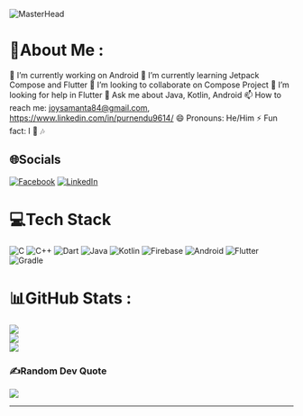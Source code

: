 ![MasterHead](https://camo.githubusercontent.com/5346f5a9b63e9e93ff8265ebb05eeda7fc03e48dfe766ba177c788e5c65c6c86/68747470733a2f2f312e62702e626c6f6773706f742e636f6d2f2d37413457796e774c734d772f58624270435847386648492f41414141414141414d74342f754f613162704c736b5967727747626c6c6853753253446a5f4d69673853584a51434c63424741735948512f73313630302f323030305f36303070782e676966)

# 💫About Me :
🔭 I’m currently working on Android
🌱 I’m currently learning Jetpack Compose and Flutter
👯 I’m looking to collaborate on Compose Project
🤔 I’m looking for help in Flutter
💬 Ask me about Java, Kotlin, Android
📫 How to reach me: joysamanta84@gmail.com, https://www.linkedin.com/in/purnendu9614/
😄 Pronouns: He/Him
⚡ Fun fact: I 💖 🎶

## 🌐Socials
[![Facebook](https://img.shields.io/badge/Facebook-%231877F2.svg?logo=Facebook&logoColor=white)](https://facebook.com/joy.samanta.399) [![LinkedIn](https://img.shields.io/badge/LinkedIn-%230077B5.svg?logo=linkedin&logoColor=white)](https://linkedin.com/in/purnendu9614) 

# 💻Tech Stack
![C](https://img.shields.io/badge/c-%2300599C.svg?style=for-the-badge&logo=c&logoColor=white) ![C++](https://img.shields.io/badge/c++-%2300599C.svg?style=for-the-badge&logo=c%2B%2B&logoColor=white) ![Dart](https://img.shields.io/badge/dart-%230175C2.svg?style=for-the-badge&logo=dart&logoColor=white) ![Java](https://img.shields.io/badge/java-%23ED8B00.svg?style=for-the-badge&logo=java&logoColor=white) ![Kotlin](https://img.shields.io/badge/kotlin-%230095D5.svg?style=for-the-badge&logo=kotlin&logoColor=white) ![Firebase](https://img.shields.io/badge/firebase-%23039BE5.svg?style=for-the-badge&logo=firebase) ![Android](https://img.shields.io/badge/android-%2300599.svg?style=for-the-badge&logo=android&logoColor=white) ![Flutter](https://img.shields.io/badge/Flutter-%2302569B.svg?style=for-the-badge&logo=Flutter&logoColor=white) ![Gradle](https://img.shields.io/badge/Gradle-02303A.svg?style=for-the-badge&logo=Gradle&logoColor=white)
# 📊GitHub Stats :
![](https://github-readme-stats.vercel.app/api?username=PurnenduSamanta&theme=radical&hide_border=false&include_all_commits=false&count_private=false)<br/>
![](https://github-readme-streak-stats.herokuapp.com/?user=PurnenduSamanta&theme=radical&hide_border=false)<br/>
![](https://github-readme-stats.vercel.app/api/top-langs/?username=PurnenduSamanta&theme=radical&hide_border=false&include_all_commits=false&count_private=false&layout=compact)

### ✍️Random Dev Quote
![](https://quotes-github-readme.vercel.app/api?type=horizontal&theme=dark)

---

